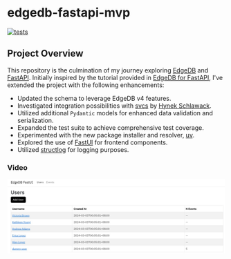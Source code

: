 # edgedb-fastapi-mvp
[![tests](https://github.com/jrycw/edgedb-fastapi-mvp/actions/workflows/ci.yml/badge.svg)](https://github.com/jrycw/edgedb-fastapi-mvp/actions/workflows/ci.yml)

## Project Overview
This repository is the culmination of my journey exploring [EdgeDB](https://github.com/edgedb/edgedb) and [FastAPI](https://github.com/tiangolo/fastapi). Initially inspired by the tutorial provided in [EdgeDB for FastAPI](https://www.edgedb.com/docs/guides/tutorials/rest_apis_with_fastapi), I've extended the project with the following enhancements:

* Updated the schema to leverage EdgeDB v4 features.
* Investigated integration possibilities with [svcs](https://github.com/hynek/svcs/) by [Hynek Schlawack](https://hynek.me/).
* Utilized additional `Pydantic` models for enhanced data validation and serialization.
* Expanded the test suite to achieve comprehensive test coverage.
* Experimented with the new package installer and resolver, [uv](https://github.com/astral-sh/uv).
* Explored the use of [FastUI](https://github.com/pydantic/FastUI) for frontend components.
* Utilized [structlog](https://github.com/hynek/structlog) for logging purposes.

### Video
[<img src="https://raw.githubusercontent.com/jrycw/edgedb-fastapi-mvp/master/images/users/userlist.jpg">](https://edgedb-fastapi-mvp.us-lax-1.linodeobjects.com/videos/edgedb-fastapi-mvp-demo.mp4 "edgedb-fastapi-mvp-demo")
